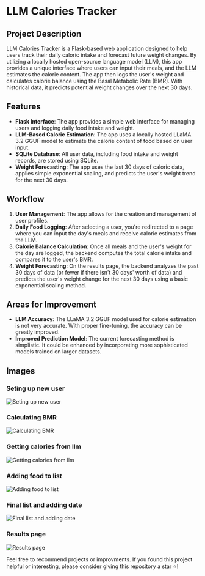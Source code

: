 # LLM Calories Tracker

## Project Description
LLM Calories Tracker is a Flask-based web application designed to help users track their daily caloric intake and forecast future weight changes. By utilizing a locally hosted open-source language model (LLM), this app provides a unique interface where users can input their meals, and the LLM estimates the calorie content. The app then logs the user's weight and calculates calorie balance using the Basal Metabolic Rate (BMR). With historical data, it predicts potential weight changes over the next 30 days.

## Features
- **Flask Interface**: The app provides a simple web interface for managing users and logging daily food intake and weight.
- **LLM-Based Calorie Estimation**: The app uses a locally hosted LLaMA 3.2 GGUF model to estimate the calorie content of food based on user input.
- **SQLite Database**: All user data, including food intake and weight records, are stored using SQLite.
- **Weight Forecasting**: The app uses the last 30 days of caloric data, applies simple exponential scaling, and predicts the user's weight trend for the next 30 days.

## Workflow
1. **User Management**: The app allows for the creation and management of user profiles.
2. **Daily Food Logging**: After selecting a user, you're redirected to a page where you can input the day's meals and receive calorie estimates from the LLM.
3. **Calorie Balance Calculation**: Once all meals and the user's weight for the day are logged, the backend computes the total calorie intake and compares it to the user's BMR.
4. **Weight Forecasting**: On the results page, the backend analyzes the past 30 days of data (or fewer if there isn't 30 days' worth of data) and predicts the user's weight change for the next 30 days using a basic exponential scaling method.

## Areas for Improvement
- **LLM Accuracy**: The LLaMA 3.2 GGUF model used for calorie estimation is not very accurate. With proper fine-tuning, the accuracy can be greatly improved.
- **Improved Prediction Model**: The current forecasting method is simplistic. It could be enhanced by incorporating more sophisticated models trained on larger datasets.

## Images

### Seting up new user
![Seting up new user](<screenshots\Screenshot 2024-10-22 at 21-04-43 User Registration.png>)

### Calculating BMR
![Calculating BMR](<screenshots\Screenshot 2024-10-22 at 21-04-51 User Registration.png>)

### Getting calories from llm
![Getting calories from llm](<screenshots\Screenshot 2024-10-22 210557.png>)

### Adding food to list
![Adding food to list](<screenshots\Screenshot 2024-10-22 210744.png>)

### Final list and adding date
![Final list and adding date](<screenshots\Screenshot 2024-10-22 at 21-08-08 User Diet.png>)

### Results page
![Results page](<screenshots\Screenshot 2024-10-22 at 21-08-16 User Weight Prediction.png>)

Feel free to recommend projects or improvments.
If you found this project helpful or interesting, please consider giving this repository a star ⭐! 
